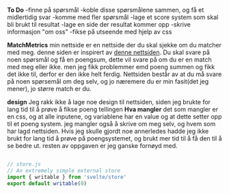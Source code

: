 
**To Do**
-finne på spørsmål
-koble disse spørsmålene sammen, og få et midlertidig svar
-komme med fler spørsmål
-lage et score system som skal bli brukt til resultat
-lage en side der resultat kommer opp
-skrive informasjon "om oss"
-fikse på utseende med hjelp av css




**MatchMetrics**
min nettside er en nettside der du skal sjekke om du matcher med meg. denne siden er inspirert av [denne nettsiden](https://kamelrechner.eu/en). Du skal svare på noen spørsmål og få en poengsum, dette vil svare på om du er en match med meg eller ikke. men jeg fikk problemmer emd poeng summen og fikk det ikke til, derfor er den ikke helt ferdig. Nettsiden består av at du må svare på noen spørsemål om deg selv, og jo næremere du er min fasit(det jeg mener), jo større match er du.

**design**
Jeg rakk ikke å lage noe design til nettsiden, siden jeg brukte for lang tid til å prøve å fikse poeng tellingen 
**Hva mangler**
det som mangler er en css, og at alle inputene, og variablene har en value og at dette setter opp til et poeng system. jeg mangler også å skrive om meg selv, og hvem som har lagd nettsiden. Hvis jeg skulle gjordt noe annerledes hadde jeg ikke brukt for lang tid å prøve på poengsystemet, og brukt mer tid til å få den til å se bedre ut. resten av oppgaven er jeg ganske fornøyd med. 
```js

// store.js
// An extremely simple external store
import { writable } from 'svelte/store'
export default writable(0)

